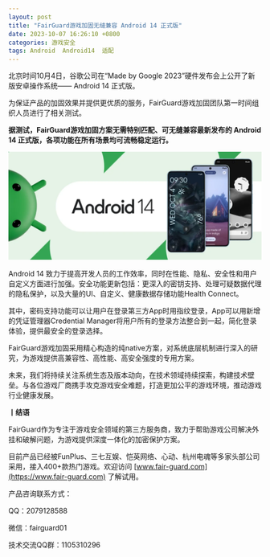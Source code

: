 ```yaml
---
layout: post
title: "FairGuard游戏加固无缝兼容 Android 14 正式版"
date: 2023-10-07 16:26:10 +0800
categories: 游戏安全
tags: Android  Android14  适配
---
```


北京时间10月4日，谷歌公司在“Made by Google 2023”硬件发布会上公开了新版安卓操作系统—— Android 14 正式版。<!-- more -->  

为保证产品的加固效果并提供更优质的服务，FairGuard游戏加固团队第一时间组织人员进行了相关测试。  

**据测试，FairGuard游戏加固方案无需特别匹配、可无缝兼容最新发布的 Android 14 正式版，各项功能在所有场景均可流畅稳定运行。**  

![315_21](/assets/res/202103/安卓14.png)  

Android 14 致力于提高开发人员的工作效率，同时在性能、隐私、安全性和用户自定义方面进行加强。安全功能更新包括：更深入的密钥支持、处理可疑数据代理的隐私保护，以及大量的UI、自定义、健康数据存储功能Health Connect。  

其中，密码支持功能可以让用户在登录第三方App时用指纹登录，App可以用新增的凭证管理器Credential Manager将用户所有的登录方法整合到一起，简化登录体验，提供最安全的登录选择。  

FairGuard游戏加固采用精心构造的纯native方案，对系统底层机制进行深入的研究，为游戏提供高兼容性、高性能、高安全强度的专用方案。  

未来，我们将持续关注系统生态及版本动向，在技术领域持续探索，构建技术壁垒。与各位游戏厂商携手攻克游戏安全难题，打造更加公平的游戏环境，推动游戏行业健康发展。  


**丨结语**  

FairGuard作为专注于游戏安全领域的第三方服务商，致力于帮助游戏公司解决外挂和破解问题，为游戏提供深度一体化的加密保护方案。  

目前产品已经被FunPlus、三七互娱、恺英网络、心动、杭州电魂等多家头部公司采用，接入400+款热门游戏。欢迎访问 [www.fair-guard.com](https://www.fair-guard.com) 了解试用。    

产品咨询联系方式：  

QQ：2079128588  

微信：fairguard01  

技术交流QQ群：1105310296  
